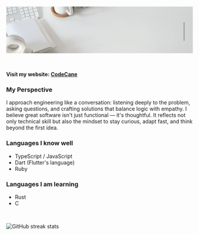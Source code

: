 
<p align="center"> <img src="https://github.com/amon-cofie/amon-cofie/blob/main/DAVID%20AMON-COFIE.gif" alt="David.dev" /> </p>


<br />

**Visit my website: [CodeCane](https://codecane.vercel.app)**



### My Perspective
I approach engineering like a conversation: listening deeply to the problem, asking questions, and crafting solutions that balance logic with empathy. I believe great software isn't just functional — it's thoughtful. It reflects not only technical skill but also the mindset to stay curious, adapt fast, and think beyond the first idea.




<!-- ![I am a full stack software developer in training](https://github.com/amon-cofie/amon-cofie/blob/main/Untitled%20design%20(3).gif)  -->







<!-- <img align="right" alt="GIF" src="./animation.gif" width="500" height="350" /> -->








### Languages I know well

- TypeScript / JavaScript
- Dart (Flutter's language)
- Ruby

### Languages I am learning

- Rust
- C

<!-- <a href="https://getbootstrap.com" target="_blank" rel="noreferrer"> <img src="https://raw.githubusercontent.com/devicons/devicon/master/icons/bootstrap/bootstrap-plain-wordmark.svg" alt="bootstrap" width="40" height="40"/> </a> <a href="https://www.w3schools.com/css/" target="_blank" rel="noreferrer"> <img src="https://raw.githubusercontent.com/devicons/devicon/master/icons/css3/css3-original-wordmark.svg" alt="css3" width="40" height="40"/> </a> <a href="https://www.w3.org/html/" target="_blank" rel="noreferrer"> <img src="https://raw.githubusercontent.com/devicons/devicon/master/icons/html5/html5-original-wordmark.svg" alt="html5" width="40" height="40"/> </a> <a href="https://developer.mozilla.org/en-US/docs/Web/JavaScript" target="_blank" rel="noreferrer"> <img src="https://raw.githubusercontent.com/devicons/devicon/master/icons/javascript/javascript-original.svg" alt="javascript" width="40" height="40"/> </a> <a href="https://nodejs.org" target="_blank" rel="noreferrer"> <img src="https://raw.githubusercontent.com/devicons/devicon/master/icons/nodejs/nodejs-original-wordmark.svg" alt="nodejs" width="40" height="40"/> </a> <a href="https://www.python.org" target="_blank" rel="noreferrer"> <img src="https://raw.githubusercontent.com/devicons/devicon/master/icons/python/python-original.svg" alt="python" width="40" height="40"/> </a> <a href="https://reactjs.org/" target="_blank" rel="noreferrer"> <img src="https://raw.githubusercontent.com/devicons/devicon/master/icons/react/react-original-wordmark.svg" alt="react" width="40" height="40"/> </a> <a href="https://reactnative.dev/" target="_blank" rel="noreferrer"> <img src="https://reactnative.dev/img/header_logo.svg" alt="reactnative" width="40" height="40"/> </a> <a href="https://redux.js.org" target="_blank" rel="noreferrer"> <img src="https://raw.githubusercontent.com/devicons/devicon/master/icons/redux/redux-original.svg" alt="redux" width="40" height="40"/> </a> <a href="https://www.ruby-lang.org/en/" target="_blank" rel="noreferrer"> <img src="https://raw.githubusercontent.com/devicons/devicon/master/icons/ruby/ruby-original.svg" alt="ruby" width="40" height="40"/> </a> <a href="https://sass-lang.com" target="_blank" rel="noreferrer"> <img src="https://raw.githubusercontent.com/devicons/devicon/master/icons/sass/sass-original.svg" alt="sass" width="40" height="40"/> </a> <a href="https://www.typescriptlang.org/" target="_blank" rel="noreferrer"> <img src="https://raw.githubusercontent.com/devicons/devicon/master/icons/typescript/typescript-original.svg" alt="typescript" width="40" height="40"/> </a> -->

<br />
<!-- - 🔭 I’m currently working on this page.  -->


<!-- - 💼 I am available for hire.
- 🌱 I studied at [microverse.org](https://www.microverse.org/?grsf=swf84s)
- 👯 I’m looking to collaborate on any front-end, back-end or full-stack projects
- 💬 Ask me about anything! I am happy to help!
- ⚡ Fun fact: I am a crazy good table tennis player 🏓 -->




<!-- [![trophy](https://github-profile-trophy.vercel.app/?username=amon-cofie)](https://github.com/ryo-ma/github-profile-trophy) -->



<!-- [![Top Langs](https://github-readme-stats.vercel.app/api/top-langs/?username=amon-cofie)](https://github.com/anuraghazra/github-readme-stats) -->



<!-- ![GitHub stats](https://github-readme-stats.vercel.app/api?username=amon-cofie&show_icons=true&count_private=true)  -->



<!-- [<img src='https://cdn.jsdelivr.net/npm/simple-icons@3.0.1/icons/github.svg' alt='github' height='40'>](https://github.com/amon-cofie)   -->

<!--![GitHub metrics](https://metrics.lecoq.io/amon-cofie)  -->





![GitHub streak stats](https://github-readme-streak-stats.herokuapp.com/?user=amon-cofie)



<!-- ![Profile views](https://gpvc.arturio.dev/amon-cofie)  -->
